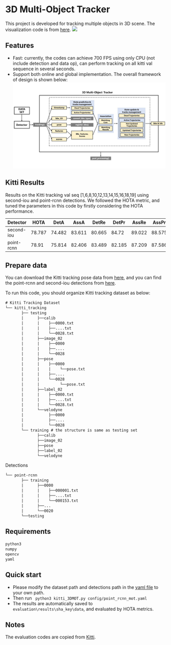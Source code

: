 # 3D Multi-Object Tracker
This project is developed for tracking multiple objects in 3D scene. The visualization code is from
[here](https://github.com/hailanyi/3D-Detection-Tracking-Viewer).
![](./doc/demo.gif)
## Features

* Fast: currently, the codes can achieve 700 FPS using only CPU (not include detection and data op), can perform tracking 
on all kitti val sequence in several seconds. 
* Support both online and global implementation. 
The overall framework of design is shown below:
![](./doc/framework.jpg)

## Kitti Results
Results on the Kitti tracking val seq [1,6,8,10,12,13,14,15,16,18,19] 
using second-iou and point-rcnn detections. We followed the HOTA metric, and tuned the parameters
 in this code by firstly considering the HOTA performance.
 
|Detector|HOTA  | DetA  |    AssA  |    DetRe  |   DetPr   |  AssRe  |   AssPr   |  LocA  |   MOTA  |
|---|---|---|---|---|---|---|---|---|---|
|second-iou	|78.787  |  74.482  |  83.611  |  80.665  |  84.72   |  89.022  |  88.575   | 88.63|85.129|
|point-rcnn	|78.91  |   75.814  |  82.406  |  83.489  |  82.185  |  87.209 |   87.586  |  87.308|88.412|


## Prepare data 
You can download the Kitti tracking pose data from [here](https://drive.google.com/drive/folders/1Vw_Mlfy_fJY6u0JiCD-RMb6_m37QAXPQ?usp=sharing), and
you can find the point-rcnn and second-iou detections from [here](https://drive.google.com/file/d/164CJbqV-ihATe5RZsyr-lrGqa5MPxLM0/view?usp=sharing).

To run this code, you should organize Kitti tracking dataset as below:
```
# Kitti Tracking Dataset       
└── kitti_tracking
       ├── testing 
       |      ├──calib
       |      |    ├──0000.txt
       |      |    ├──....txt
       |      |    └──0028.txt
       |      ├──image_02
       |      |    ├──0000
       |      |    ├──....
       |      |    └──0028
       |      ├──pose
       |      |    ├──0000
       |      |    |    └──pose.txt
       |      |    ├──....
       |      |    └──0028
       |      |         └──pose.txt
       |      ├──label_02
       |      |    ├──0000.txt
       |      |    ├──....txt
       |      |    └──0028.txt
       |      └──velodyne
       |           ├──0000
       |           ├──....
       |           └──0028      
       └── training # the structure is same as testing set
              ├──calib
              ├──image_02
              ├──pose
              ├──label_02
              └──velodyne 
```
Detections
```
└── point-rcnn
       ├── training
       |      ├──0000
       |      |    ├──000001.txt
       |      |    ├──....txt
       |      |    └──000153.txt
       |      ├──...
       |      └──0020
       └──testing 
```

## Requirements
```
python3
numpy
opencv
yaml
```

## Quick start
* Please modify the dataset path and detections path in the [yaml file](./config/point_rcnn_mot.yaml) 
to your own path.
* Then run ``` python3 kitti_3DMOT.py config/point_rcnn_mot.yaml``` 
* The results are automatically saved to ```evaluation\results\sha_key\data```, and 
evaluated by HOTA metrics.

## Notes
The evaluation codes are copied from [Kitti](https://github.com/JonathonLuiten/TrackEval).
